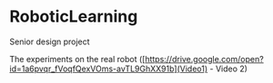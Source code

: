 # RoboticLearning
Senior design project

The experiments on the real robot ([https://drive.google.com/open?id=1a6pvqr_fVoqfQexVOms-avTL9GhXX91b](Video1)  -  Video 2)
